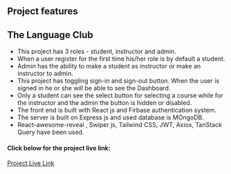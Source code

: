 ## Project features

## The Language Club
 
- This  project has 3 roles - student, instructor and admin.
- When a user register for the first time his/her role is by default a student.
- Admin has the ability to make a student as instructor or make an instructor to admin.
- This project has toggling sign-in and sign-out button. When the user is signed in he or she will be able to see the Dashboard.
- Only a student can see the select button for selecting a course while for the instructor and the admin the button is hidden or disabled.
- The front end is built with React js and Firbase authentication system.
- The server is built on Express js and used database is MOngoDB.
- React-awesome-reveal , Swiper js, Tailwind CSS, JWT, Axios, TanStack Query have been used.

#### Click below for the project live link:

[Project Live Link](https://the-language-club.web.app)
